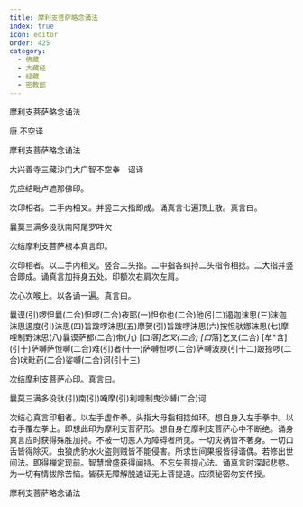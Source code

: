 ```yaml
---
title: 摩利支菩萨略念诵法
index: true
icon: editor
order: 425
category:
  - 佛藏
  - 大藏经
  - 经藏
  - 密教部
---
```


  摩利支菩萨略念诵法  

唐 不空译  

摩利支菩萨略念诵法  

大兴善寺三藏沙门大广智不空奉　诏译  

先应结毗卢遮那佛印。  

次印相者。二手内相叉。并竖二大指即成。诵真言七遍顶上散。真言曰。  

曩莫三满多没驮南阿尾罗吽欠  

次结摩利支菩萨根本真言印。  

次印相者。以二手内相叉。竖合二头指。二中指各纠持二头指令相捻。二大指并竖合即成。诵真言加持身五处。印额次右肩次左肩。  

次心次喉上。以各诵一遍。真言曰。  

曩谟(引)啰怛曩(二合)怛啰(二合)夜耶(一)怛你也(二合)他(引二)遏迦沫思(三)沫迦沫思遏度(引)沫思(四)旨跛啰沫思(五)摩贺(引)旨跛啰沫思(六)按怛驮娜沫思(七)摩哩制野沫思(八)曩谟萨都(二合)帝(九) [口*落]乞叉(二合) [口*落]乞叉(二合) [牟*含] (引十)萨嚩萨怛嚩(二合)难(引)者(十一)萨嚩怛啰(二合)萨嚩波庾(引十二)跛捺啰(二合)吠毗药(二合)娑嚩(二合)诃(引十三)  

次结摩利支菩萨心印。真言曰。  

曩莫三满多没驮(引)南(引)唵摩(引)利哩制曳沙嚩(二合)诃  

次结心真言印相者。以左手虚作拳。头指大母指相捻如环。想自身入左手拳中。以右手覆左拳上。即想此印为摩利支菩萨形。想自身在摩利支菩萨心中不断绝。诵身真言应时获得殊胜加持。不被一切恶人为障碍者所见。一切灾祸皆不著身。一切口舌皆得除灭。虫狼虎豹水火盗则贼皆不能侵害。所求世间果报皆得谐偶。若修出世间法。即得禅定现前。智慧增盛获得闻持。不忘失菩提心法。诵真言时深起悲愍。为一切有情拔除苦恼。皆获无障解脱速证无上菩提道。应须秘密勿妄传授。  

摩利支菩萨略念诵法  
